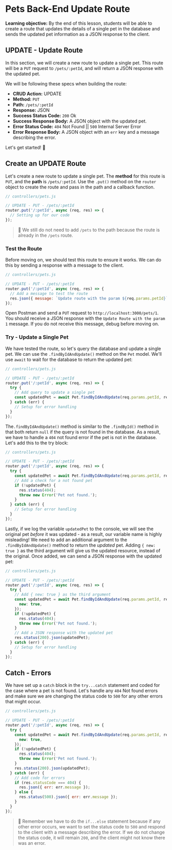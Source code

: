 <h1>
  <span class="headline">Pets Back-End</span>
  <span class="subhead">Update Route</span>
</h1>

**Learning objective:** By the end of this lesson, students will be able to create a route that updates the details of a single pet in the database and sends the updated pet information as a JSON response to the client.

## UPDATE - Update Route

In this section, we will create a new route to update a single pet. This route will be a `PUT` request to `/pets/:petId`, and will return a JSON response with the updated pet.

We will be following these specs when building the route:

- **CRUD Action:** UPDATE
- **Method:** `PUT`
- **Path:** `/pets/:petId`
- **Response:** JSON
- **Success Status Code:** `200` Ok
- **Success Response Body:** A JSON object with the updated pet.
- **Error Status Code:** `404` Not Found || `500` Internal Server Error
- **Error Response Body:** A JSON object with an `err` key and a message describing the error.

Let's get started! 🎉

## Create an UPDATE Route

Let's create a new route to update a single pet. The **method** for this route is `PUT`, and the **path** is `/pets/:petId`. Use the `.put()` method on the `router` object to create the route and pass in the path and a callback function.

```js
// controllers/pets.js

// UPDATE - PUT - /pets/:petId
router.put('/:petId', async (req, res) => {
  // Setting up for our code
});
```

> 🧠 We still do not need to add `/pets` to the path because the route is already in the `/pets` route.

### Test the Route

Before moving on, we should test this route to ensure it works. We can do this by sending a response with a message to the client.

```js
// controllers/pets.js

// UPDATE - PUT - /pets/:petId
router.put('/:petId', async (req, res) => {
  // Add a message to test the route
  res.json({ message: `Update route with the param ${req.params.petId}` });
});
```

Open Postman and send a `PUT` request to `http://localhost:3000/pets/1`. You should receive a JSON response with the `Update Route with the param 1` message. If you do not receive this message, debug before moving on.

### Try - Update a Single Pet

We have tested the route, so let's query the database and update a single pet. We can use the `.findByIdAndUpdate()` method on the `Pet` model. We'll use `await` to wait for the database to return the updated pet:

```js
// controllers/pets.js

// UPDATE - PUT - /pets/:petId
router.put('/:petId', async (req, res) => {
  try {
    // Add query to update a single pet
    const updatedPet = await Pet.findByIdAndUpdate(req.params.petId, req.body);
  } catch (err) {
    // Setup for error handling
  }
});
```

The`.findByIdAndUpdate()` method is similar to the `.findById()` method in that both return `null` if the query is not found in the database. As a result, we have to handle a `404` not found error if the pet is not in the database. Let's add this to the try block:

```js
// controllers/pets.js

// UPDATE - PUT - /pets/:petId
router.put('/:petId', async (req, res) => {
  try {
    const updatedPet = await Pet.findByIdAndUpdate(req.params.petId, req.body);
    // Add a check for a not found pet
    if (!updatedPet) {
      res.status(404);
      throw new Error('Pet not found.');
    }
  } catch (err) {
    // Setup for error handling
  }
});
```

Lastly, if we log the variable `updatedPet` to the console, we will see the original pet _before_ it was updated - as a result, our variable name is highly misleading! We need to add an additional argument to the `.findByIdAndUpdate()` method to return the _updated_ pet. Adding `{ new: true }` as the third argument will give us the updated resource, instead of the original. Once added, we can send a JSON response with the updated pet:

```js
// controllers/pets.js

// UPDATE - PUT - /pets/:petId
router.put('/:petId', async (req, res) => {
  try {
    // Add { new: true } as the third argument
    const updatedPet = await Pet.findByIdAndUpdate(req.params.petId, req.body, {
      new: true,
    });
    if (!updatedPet) {
      res.status(404);
      throw new Error('Pet not found.');
    }
    // Add a JSON response with the updated pet
    res.status(200).json(updatedPet);
  } catch (err) {
    // Setup for error handling
  }
});
```

## Catch - Errors

We have set up a `catch` block in the `try...catch` statement and coded for the case where a pet is not found. Let's handle any `404` Not found errors and make sure we are changing the status code to `500` for any other errors that might occur.

```js
// controllers/pets.js

// UPDATE - PUT - /pets/:petId
router.put('/:petId', async (req, res) => {
  try {
    const updatedPet = await Pet.findByIdAndUpdate(req.params.petId, req.body, {
      new: true,
    });
    if (!updatedPet) {
      res.status(404);
      throw new Error('Pet not found.');
    }
    res.status(200).json(updatedPet);
  } catch (err) {
    // Add code for errors
    if (res.statusCode === 404) {
      res.json({ err: err.message });
    } else {
      res.status(500).json({ err: err.message });
    }
  }
});
```

> 🧠 Remember we have to do the `if...else` statement because if any other error occurs, we want to set the status code to `500` and respond to the client with a message describing the error. If we do not change the status code, it will remain `200`, and the client might not know there was an error.

